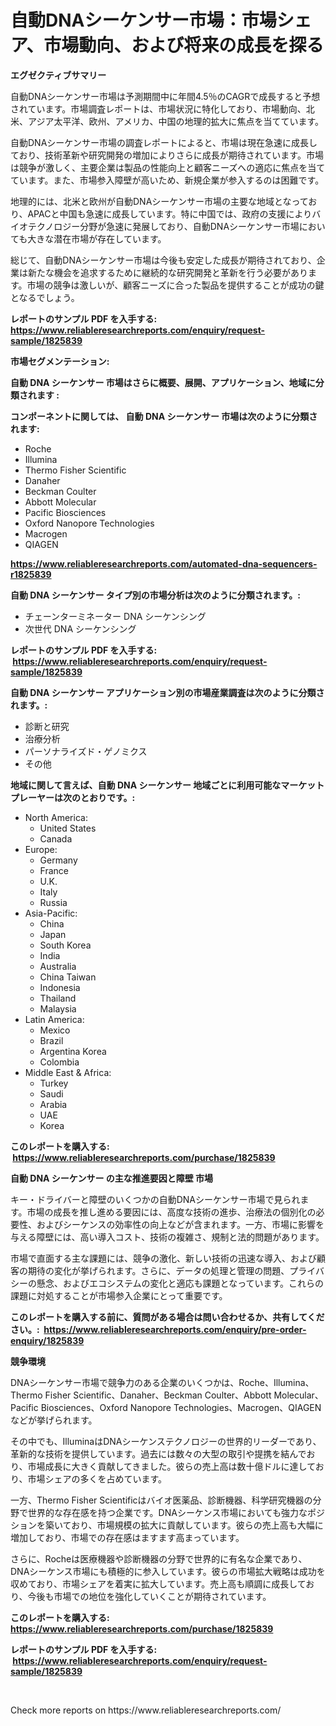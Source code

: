 <p><h1>自動DNAシーケンサー市場：市場シェア、市場動向、および将来の成長を探る</h1></p><p><strong>エグゼクティブサマリー</strong></p>
<p><p>自動DNAシーケンサー市場は予測期間中に年間4.5％のCAGRで成長すると予想されています。市場調査レポートは、市場状況に特化しており、市場動向、北米、アジア太平洋、欧州、アメリカ、中国の地理的拡大に焦点を当てています。</p><p>自動DNAシーケンサー市場の調査レポートによると、市場は現在急速に成長しており、技術革新や研究開発の増加によりさらに成長が期待されています。市場は競争が激しく、主要企業は製品の性能向上と顧客ニーズへの適応に焦点を当てています。また、市場参入障壁が高いため、新規企業が参入するのは困難です。</p><p>地理的には、北米と欧州が自動DNAシーケンサー市場の主要な地域となっており、APACと中国も急速に成長しています。特に中国では、政府の支援によりバイオテクノロジー分野が急速に発展しており、自動DNAシーケンサー市場においても大きな潜在市場が存在しています。</p><p>総じて、自動DNAシーケンサー市場は今後も安定した成長が期待されており、企業は新たな機会を追求するために継続的な研究開発と革新を行う必要があります。市場の競争は激しいが、顧客ニーズに合った製品を提供することが成功の鍵となるでしょう。</p></p>
<p><strong>レポートのサンプル PDF を入手する: <a href="https://www.reliableresearchreports.com/enquiry/request-sample/1825839">https://www.reliableresearchreports.com/enquiry/request-sample/1825839</a></strong></p>
<p><strong>市場セグメンテーション:</strong></p>
<p><strong> 自動 DNA シーケンサー 市場はさらに概要、展開、アプリケーション、地域に分類されます :</strong></p>
<p><strong>コンポーネントに関しては、 自動 DNA シーケンサー 市場は次のように分類されます: &nbsp;</strong></p>
<p><ul><li>Roche</li><li>Illumina</li><li>Thermo Fisher Scientific</li><li>Danaher</li><li>Beckman Coulter</li><li>Abbott Molecular</li><li>Pacific Biosciences</li><li>Oxford Nanopore Technologies</li><li>Macrogen</li><li>QIAGEN</li></ul></p>
<p><strong><a href="https://www.reliableresearchreports.com/automated-dna-sequencers-r1825839">https://www.reliableresearchreports.com/automated-dna-sequencers-r1825839</a></strong></p>
<p><strong> 自動 DNA シーケンサー タイプ別の市場分析は次のように分類されます。:</strong></p>
<p><ul><li>チェーンターミネーター DNA シーケンシング</li><li>次世代 DNA シーケンシング</li></ul></p>
<p><strong>レポートのサンプル PDF を入手する: &nbsp;<a href="https://www.reliableresearchreports.com/enquiry/request-sample/1825839">https://www.reliableresearchreports.com/enquiry/request-sample/1825839</a></strong></p>
<p><strong> 自動 DNA シーケンサー アプリケーション別の市場産業調査は次のように分類されます。:</strong></p>
<p><ul><li>診断と研究</li><li>治療分析</li><li>パーソナライズド・ゲノミクス</li><li>その他</li></ul></p>
<p><strong>地域に関して言えば、自動 DNA シーケンサー 地域ごとに利用可能なマーケットプレーヤーは次のとおりです。:</strong></p>
<p><ul>
    <li>
        North America:
        <ul>
            <li>United States</li>
            <li>Canada</li>
        </ul>
    </li>
    <li>
        Europe:
        <ul>
            <li>Germany</li>
            <li>France</li>
            <li>U.K.</li>
            <li>Italy</li>
            <li>Russia</li>
        </ul>
    </li>
    <li>
        Asia-Pacific:
        <ul>
            <li>China</li>
            <li>Japan</li>
            <li>South Korea</li>
            <li>India</li>
            <li>Australia</li>
            <li>China Taiwan</li>
            <li>Indonesia</li>
            <li>Thailand</li>
            <li>Malaysia</li>
        </ul>
    </li>
    <li>
        Latin America:
        <ul>
            <li>Mexico</li>
            <li>Brazil</li>
            <li>Argentina Korea</li>
            <li>Colombia</li>
        </ul>
    </li>
    <li>
        Middle East & Africa:
        <ul>
            <li>Turkey</li>
            <li>Saudi</li>
            <li>Arabia</li>
            <li>UAE</li>
            <li>Korea</li>
        </ul>
    </li>
    </ul></p>
<p><strong>このレポートを購入する: &nbsp;<a href="https://www.reliableresearchreports.com/purchase/1825839">https://www.reliableresearchreports.com/purchase/1825839</a></strong></p>
<p><strong>自動 DNA シーケンサー の主な推進要因と障壁 市場</strong></p>
<p><p>キー・ドライバーと障壁のいくつかの自動DNAシーケンサー市場で見られます。市場の成長を推し進める要因には、高度な技術の進歩、治療法の個別化の必要性、およびシーケンスの効率性の向上などが含まれます。一方、市場に影響を与える障壁には、高い導入コスト、技術の複雑さ、規制と法的問題があります。</p><p>市場で直面する主な課題には、競争の激化、新しい技術の迅速な導入、および顧客の期待の変化が挙げられます。さらに、データの処理と管理の問題、プライバシーの懸念、およびエコシステムの変化と適応も課題となっています。これらの課題に対処することが市場参入企業にとって重要です。</p></p>
<p><strong>このレポートを購入する前に、質問がある場合は問い合わせるか、共有してください。:&nbsp; <a href="https://www.reliableresearchreports.com/enquiry/pre-order-enquiry/1825839">https://www.reliableresearchreports.com/enquiry/pre-order-enquiry/1825839</a></strong></p>
<p><strong>競争環境</strong></p>
<p><p>DNAシーケンサー市場で競争力のある企業のいくつかは、Roche、Illumina、Thermo Fisher Scientific、Danaher、Beckman Coulter、Abbott Molecular、Pacific Biosciences、Oxford Nanopore Technologies、Macrogen、QIAGENなどが挙げられます。</p><p>その中でも、IlluminaはDNAシーケンステクノロジーの世界的リーダーであり、革新的な技術を提供しています。過去には数々の大型の取引や提携を結んでおり、市場成長に大きく貢献してきました。彼らの売上高は数十億ドルに達しており、市場シェアの多くを占めています。</p><p>一方、Thermo Fisher Scientificはバイオ医薬品、診断機器、科学研究機器の分野で世界的な存在感を持つ企業です。DNAシーケンス市場においても強力なポジションを築いており、市場規模の拡大に貢献しています。彼らの売上高も大幅に増加しており、市場での存在感はますます高まっています。</p><p>さらに、Rocheは医療機器や診断機器の分野で世界的に有名な企業であり、DNAシーケンス市場にも積極的に参入しています。彼らの市場拡大戦略は成功を収めており、市場シェアを着実に拡大しています。売上高も順調に成長しており、今後も市場での地位を強化していくことが期待されています。</p></p>
<p><strong>このレポートを購入する: &nbsp; <a href="https://www.reliableresearchreports.com/purchase/1825839">https://www.reliableresearchreports.com/purchase/1825839</a></strong></p>
<p><strong>レポートのサンプル PDF を入手する: &nbsp;<a href="https://www.reliableresearchreports.com/enquiry/request-sample/1825839">https://www.reliableresearchreports.com/enquiry/request-sample/1825839</a></strong><strong></strong></p>
<p>&nbsp;</p>
<p>Check more reports on https://www.reliableresearchreports.com/</p>